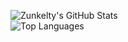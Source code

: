 ![Zunkelty's GitHub Stats](https://github-readme-stats.vercel.app/api?username=zunkelty&show_icons=true&count_private=true)
<br/>
![Top Languages](https://github-readme-stats.vercel.app/api/top-langs/?username=zunkelty&layout=compact&show_icons=true)
